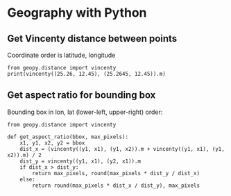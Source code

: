 # Geography with Python

## Get Vincenty distance between points

Coordinate order is latitude, longitude
```
from geopy.distance import vincenty
print(vincenty((25.26, 12.45), (25.2645, 12.45)).m)
```

## Get aspect ratio for bounding box

Bounding box in lon, lat (lower-left, upper-right) order:

```
from geopy.distance import vincenty

def get_aspect_ratio(bbox, max_pixels):
    x1, y1, x2, y2 = bbox
    dist_x = (vincenty((y1, x1), (y1, x2)).m + vincenty((y1, x1), (y1, x2)).m) / 2
    dist_y = vincenty((y1, x1), (y2, x1)).m
    if dist_x > dist_y:
        return max_pixels, round(max_pixels * dist_y / dist_x)
    else:
        return round(max_pixels * dist_x / dist_y), max_pixels

```
